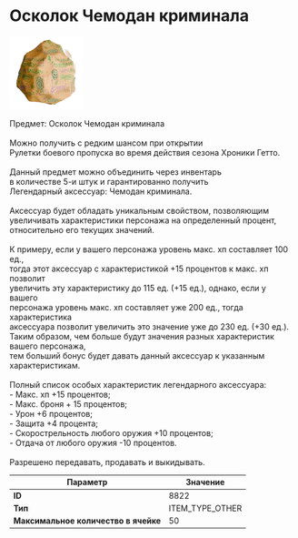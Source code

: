# Осколок Чемодан криминала

![Item Image](../img/8822.webp?raw=true)

Предмет: Осколок Чемодан криминала<br><br>Можно получить с редким шансом при открытии <br>Рулетки боевого пропуска во время действия сезона Хроники Гетто.<br><br>Данный предмет можно объединить через инвентарь<br>в количестве 5-и штук и гарантированно получить<br>Легендарный аксессуар: Чемодан криминала.<br><br>Аксессуар будет обладать уникальным свойством, позволяющим<br>увеличивать характеристики персонажа на определенный процент,<br>относительно его текущих значений.<br><br>К примеру, если у вашего персонажа уровень макс. хп составляет 100 ед.,<br>тогда этот аксессуар с характеристикой +15 процентов к макс. хп позволит<br>увеличить эту характеристику до 115 ед. (+15 ед.), однако, если у вашего<br>персонажа уровень макс. хп составляет уже 200 ед., тогда характеристика<br>аксессуара позволит увеличить это значение уже до 230 ед. (+30 ед.).<br>Таким образом, чем больше будут значения разных характеристик вашего персонажа,<br>тем больший бонус будет давать данный аксессуар к указанным характеристикам.<br><br>Полный список особых характеристик легендарного аксессуара:<br> - Макс. хп +15 процентов;<br> - Макс. броня + 15 процентов;<br> - Урон +6 процентов;<br> - Защита +4 процента;<br> - Скорострельность любого оружия +10 процентов;<br> - Отдача от любого оружия -10 процентов.<br><br>Разрешено передавать, продавать и выкидывать.


| Параметр | Значение |
|----------|----------|
| **ID** | 8822 |
| **Тип** | ITEM_TYPE_OTHER |
| **Максимальное количество в ячейке** | 50 |

